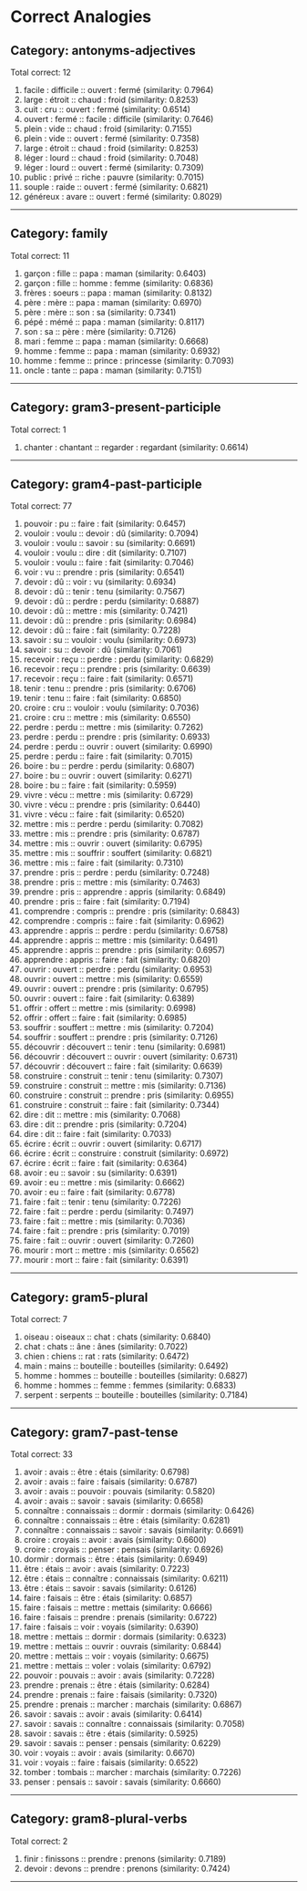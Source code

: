 # Correct Analogies

## Category: antonyms-adjectives
Total correct: 12

1. facile : difficile :: ouvert : fermé (similarity: 0.7964)
2. large : étroit :: chaud : froid (similarity: 0.8253)
3. cuit : cru :: ouvert : fermé (similarity: 0.6514)
4. ouvert : fermé :: facile : difficile (similarity: 0.7646)
5. plein : vide :: chaud : froid (similarity: 0.7155)
6. plein : vide :: ouvert : fermé (similarity: 0.7358)
7. large : étroit :: chaud : froid (similarity: 0.8253)
8. léger : lourd :: chaud : froid (similarity: 0.7048)
9. léger : lourd :: ouvert : fermé (similarity: 0.7309)
10. public : privé :: riche : pauvre (similarity: 0.7015)
11. souple : raide :: ouvert : fermé (similarity: 0.6821)
12. généreux : avare :: ouvert : fermé (similarity: 0.8029)

--------------------------------------------------

## Category: family
Total correct: 11

1. garçon : fille :: papa : maman (similarity: 0.6403)
2. garçon : fille :: homme : femme (similarity: 0.6836)
3. frères : soeurs :: papa : maman (similarity: 0.8132)
4. père : mère :: papa : maman (similarity: 0.6970)
5. père : mère :: son : sa (similarity: 0.7341)
6. pépé : mémé :: papa : maman (similarity: 0.8117)
7. son : sa :: père : mère (similarity: 0.7126)
8. mari : femme :: papa : maman (similarity: 0.6668)
9. homme : femme :: papa : maman (similarity: 0.6932)
10. homme : femme :: prince : princesse (similarity: 0.7093)
11. oncle : tante :: papa : maman (similarity: 0.7151)

--------------------------------------------------

## Category: gram3-present-participle
Total correct: 1

1. chanter : chantant :: regarder : regardant (similarity: 0.6614)

--------------------------------------------------

## Category: gram4-past-participle
Total correct: 77

1. pouvoir : pu :: faire : fait (similarity: 0.6457)
2. vouloir : voulu :: devoir : dû (similarity: 0.7094)
3. vouloir : voulu :: savoir : su (similarity: 0.6691)
4. vouloir : voulu :: dire : dit (similarity: 0.7107)
5. vouloir : voulu :: faire : fait (similarity: 0.7046)
6. voir : vu :: prendre : pris (similarity: 0.6541)
7. devoir : dû :: voir : vu (similarity: 0.6934)
8. devoir : dû :: tenir : tenu (similarity: 0.7567)
9. devoir : dû :: perdre : perdu (similarity: 0.6887)
10. devoir : dû :: mettre : mis (similarity: 0.7421)
11. devoir : dû :: prendre : pris (similarity: 0.6984)
12. devoir : dû :: faire : fait (similarity: 0.7228)
13. savoir : su :: vouloir : voulu (similarity: 0.6973)
14. savoir : su :: devoir : dû (similarity: 0.7061)
15. recevoir : reçu :: perdre : perdu (similarity: 0.6829)
16. recevoir : reçu :: prendre : pris (similarity: 0.6639)
17. recevoir : reçu :: faire : fait (similarity: 0.6571)
18. tenir : tenu :: prendre : pris (similarity: 0.6706)
19. tenir : tenu :: faire : fait (similarity: 0.6850)
20. croire : cru :: vouloir : voulu (similarity: 0.7036)
21. croire : cru :: mettre : mis (similarity: 0.6550)
22. perdre : perdu :: mettre : mis (similarity: 0.7262)
23. perdre : perdu :: prendre : pris (similarity: 0.6933)
24. perdre : perdu :: ouvrir : ouvert (similarity: 0.6990)
25. perdre : perdu :: faire : fait (similarity: 0.7015)
26. boire : bu :: perdre : perdu (similarity: 0.6807)
27. boire : bu :: ouvrir : ouvert (similarity: 0.6271)
28. boire : bu :: faire : fait (similarity: 0.5959)
29. vivre : vécu :: mettre : mis (similarity: 0.6729)
30. vivre : vécu :: prendre : pris (similarity: 0.6440)
31. vivre : vécu :: faire : fait (similarity: 0.6520)
32. mettre : mis :: perdre : perdu (similarity: 0.7082)
33. mettre : mis :: prendre : pris (similarity: 0.6787)
34. mettre : mis :: ouvrir : ouvert (similarity: 0.6795)
35. mettre : mis :: souffrir : souffert (similarity: 0.6821)
36. mettre : mis :: faire : fait (similarity: 0.7310)
37. prendre : pris :: perdre : perdu (similarity: 0.7248)
38. prendre : pris :: mettre : mis (similarity: 0.7463)
39. prendre : pris :: apprendre : appris (similarity: 0.6849)
40. prendre : pris :: faire : fait (similarity: 0.7194)
41. comprendre : compris :: prendre : pris (similarity: 0.6843)
42. comprendre : compris :: faire : fait (similarity: 0.6962)
43. apprendre : appris :: perdre : perdu (similarity: 0.6758)
44. apprendre : appris :: mettre : mis (similarity: 0.6491)
45. apprendre : appris :: prendre : pris (similarity: 0.6957)
46. apprendre : appris :: faire : fait (similarity: 0.6820)
47. ouvrir : ouvert :: perdre : perdu (similarity: 0.6953)
48. ouvrir : ouvert :: mettre : mis (similarity: 0.6559)
49. ouvrir : ouvert :: prendre : pris (similarity: 0.6795)
50. ouvrir : ouvert :: faire : fait (similarity: 0.6389)
51. offrir : offert :: mettre : mis (similarity: 0.6998)
52. offrir : offert :: faire : fait (similarity: 0.6985)
53. souffrir : souffert :: mettre : mis (similarity: 0.7204)
54. souffrir : souffert :: prendre : pris (similarity: 0.7126)
55. découvrir : découvert :: tenir : tenu (similarity: 0.6981)
56. découvrir : découvert :: ouvrir : ouvert (similarity: 0.6731)
57. découvrir : découvert :: faire : fait (similarity: 0.6639)
58. construire : construit :: tenir : tenu (similarity: 0.7307)
59. construire : construit :: mettre : mis (similarity: 0.7136)
60. construire : construit :: prendre : pris (similarity: 0.6955)
61. construire : construit :: faire : fait (similarity: 0.7344)
62. dire : dit :: mettre : mis (similarity: 0.7068)
63. dire : dit :: prendre : pris (similarity: 0.7204)
64. dire : dit :: faire : fait (similarity: 0.7033)
65. écrire : écrit :: ouvrir : ouvert (similarity: 0.6717)
66. écrire : écrit :: construire : construit (similarity: 0.6972)
67. écrire : écrit :: faire : fait (similarity: 0.6364)
68. avoir : eu :: savoir : su (similarity: 0.6391)
69. avoir : eu :: mettre : mis (similarity: 0.6662)
70. avoir : eu :: faire : fait (similarity: 0.6778)
71. faire : fait :: tenir : tenu (similarity: 0.7226)
72. faire : fait :: perdre : perdu (similarity: 0.7497)
73. faire : fait :: mettre : mis (similarity: 0.7036)
74. faire : fait :: prendre : pris (similarity: 0.7019)
75. faire : fait :: ouvrir : ouvert (similarity: 0.7260)
76. mourir : mort :: mettre : mis (similarity: 0.6562)
77. mourir : mort :: faire : fait (similarity: 0.6391)

--------------------------------------------------

## Category: gram5-plural
Total correct: 7

1. oiseau : oiseaux :: chat : chats (similarity: 0.6840)
2. chat : chats :: âne : ânes (similarity: 0.7022)
3. chien : chiens :: rat : rats (similarity: 0.6472)
4. main : mains :: bouteille : bouteilles (similarity: 0.6492)
5. homme : hommes :: bouteille : bouteilles (similarity: 0.6827)
6. homme : hommes :: femme : femmes (similarity: 0.6833)
7. serpent : serpents :: bouteille : bouteilles (similarity: 0.7184)

--------------------------------------------------

## Category: gram7-past-tense
Total correct: 33

1. avoir : avais :: être : étais (similarity: 0.6798)
2. avoir : avais :: faire : faisais (similarity: 0.6787)
3. avoir : avais :: pouvoir : pouvais (similarity: 0.5820)
4. avoir : avais :: savoir : savais (similarity: 0.6658)
5. connaître : connaissais :: dormir : dormais (similarity: 0.6426)
6. connaître : connaissais :: être : étais (similarity: 0.6281)
7. connaître : connaissais :: savoir : savais (similarity: 0.6691)
8. croire : croyais :: avoir : avais (similarity: 0.6600)
9. croire : croyais :: penser : pensais (similarity: 0.6926)
10. dormir : dormais :: être : étais (similarity: 0.6949)
11. être : étais :: avoir : avais (similarity: 0.7223)
12. être : étais :: connaître : connaissais (similarity: 0.6211)
13. être : étais :: savoir : savais (similarity: 0.6126)
14. faire : faisais :: être : étais (similarity: 0.6857)
15. faire : faisais :: mettre : mettais (similarity: 0.6666)
16. faire : faisais :: prendre : prenais (similarity: 0.6722)
17. faire : faisais :: voir : voyais (similarity: 0.6390)
18. mettre : mettais :: dormir : dormais (similarity: 0.6323)
19. mettre : mettais :: ouvrir : ouvrais (similarity: 0.6844)
20. mettre : mettais :: voir : voyais (similarity: 0.6675)
21. mettre : mettais :: voler : volais (similarity: 0.6792)
22. pouvoir : pouvais :: avoir : avais (similarity: 0.7228)
23. prendre : prenais :: être : étais (similarity: 0.6284)
24. prendre : prenais :: faire : faisais (similarity: 0.7320)
25. prendre : prenais :: marcher : marchais (similarity: 0.6867)
26. savoir : savais :: avoir : avais (similarity: 0.6414)
27. savoir : savais :: connaître : connaissais (similarity: 0.7058)
28. savoir : savais :: être : étais (similarity: 0.5925)
29. savoir : savais :: penser : pensais (similarity: 0.6229)
30. voir : voyais :: avoir : avais (similarity: 0.6670)
31. voir : voyais :: faire : faisais (similarity: 0.6522)
32. tomber : tombais :: marcher : marchais (similarity: 0.7226)
33. penser : pensais :: savoir : savais (similarity: 0.6660)

--------------------------------------------------

## Category: gram8-plural-verbs
Total correct: 2

1. finir : finissons :: prendre : prenons (similarity: 0.7189)
2. devoir : devons :: prendre : prenons (similarity: 0.7424)

--------------------------------------------------

